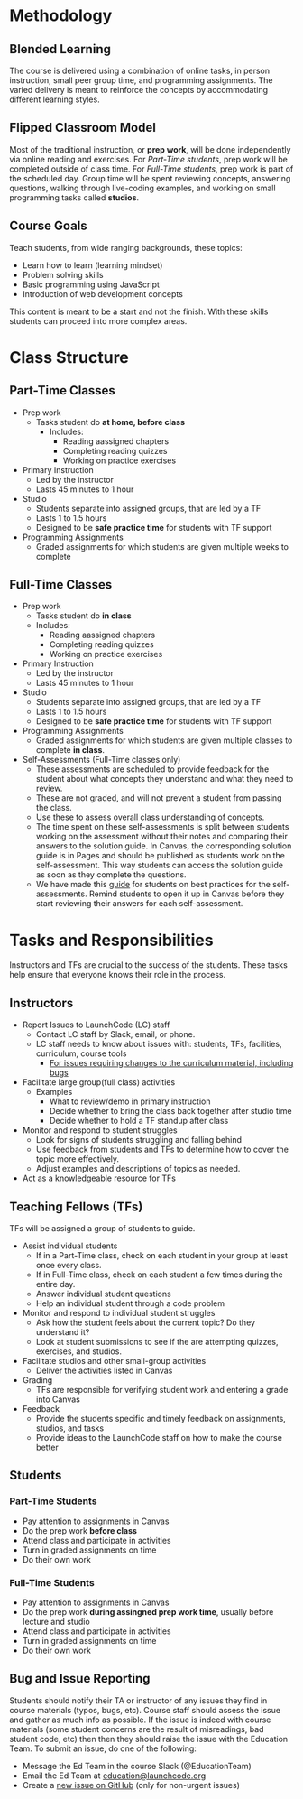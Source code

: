 # Methodology

## Blended Learning

The course is delivered using a combination of online tasks, in person instruction, small peer group time, and programming assignments. The varied delivery is meant to reinforce the concepts by accommodating different learning styles.

## Flipped Classroom Model

Most of the traditional instruction, or **prep work**,  will be done independently via online reading and exercises. For *Part-Time students*, prep work will be completed outside of class time.  For *Full-Time students*, prep work is part of the scheduled day.  Group time will be spent reviewing concepts, answering questions, walking through live-coding examples, and working on small programming tasks called **studios**.



## Course Goals

Teach students, from wide ranging backgrounds, these topics:

* Learn how to learn (learning mindset)
* Problem solving skills
* Basic programming using JavaScript
* Introduction of web development concepts

This content is meant to be a start and not the finish. With these skills students can proceed into more complex areas.

# Class Structure

## Part-Time Classes
* Prep work
  * Tasks student do **at home, before class**
    * Includes:
      * Reading aassigned chapters
      * Completing reading quizzes
      * Working on practice exercises
* Primary Instruction
  * Led by the instructor
  * Lasts 45 minutes to 1 hour
* Studio
  * Students separate into assigned groups, that are led by a TF
  * Lasts 1 to 1.5 hours
  * Designed to be **safe practice time** for students with TF support
* Programming Assignments
  * Graded assignments for which students are given multiple weeks to complete

## Full-Time Classes
* Prep work
  * Tasks student do **in class** 
  * Includes:
    * Reading aassigned chapters
    * Completing reading quizzes
    * Working on practice exercises
* Primary Instruction
  * Led by the instructor
  * Lasts 45 minutes to 1 hour
* Studio
  * Students separate into assigned groups, that are led by a TF
  * Lasts 1 to 1.5 hours
  * Designed to be **safe practice time** for students with TF support
* Programming Assignments
  * Graded assignments for which students are given multiple classes to complete **in class**.
* Self-Assessments (Full-Time classes only)
  * These assessments are scheduled to provide feedback for the student about what concepts they understand and what they need to review.
  * These are not graded, and will not prevent a student from passing the class.
  * Use these to assess overall class understanding of concepts.  
  * The time spent on these self-assessments is split between students working on the assessment without their notes and comparing their answers to the solution guide. In Canvas, the corresponding solution guide is in Pages and should be published as students work on the self-assessment. This way students can access the solution guide as soon as they complete the questions.
  * We have made this [guide](https://github.com/LaunchCodeEducation/intro-to-professional-web-dev-wiki/blob/master/wiki-materials/Self-Assessment-Guide.pdf) for students on best practices for the self-assessments. Remind students to open it up in Canvas before they start reviewing their answers for each self-assessment.


# Tasks and Responsibilities
Instructors and TFs are crucial to the success of the students. These tasks help ensure that everyone knows
their role in the process.

## Instructors

* Report Issues to LaunchCode (LC) staff
  * Contact LC staff by Slack, email, or phone.
  * LC staff needs to know about issues with: students, TFs, facilities, curriculum, course tools
    * [For issues requiring changes to the curriculum material, including bugs](https://github.com/LaunchCodeEducation/intro-to-professional-web-dev/wiki/Course-Overview-and-Structure#Bug-and-Issue-Reporting)
* Facilitate large group(full class) activities
  * Examples
    * What to review/demo in primary instruction
    * Decide whether to bring the class back together after studio time
    * Decide whether to hold a TF standup after class
* Monitor and respond to student struggles
  * Look for signs of students struggling and falling behind
  * Use feedback from students and TFs to determine how to cover the topic more effectively.
  * Adjust examples and descriptions of topics as needed.
* Act as a knowledgeable resource for TFs

## Teaching Fellows (TFs)

TFs will be assigned a group of students to guide.

* Assist individual students
  * If in a Part-Time class, check on each student in your group at least once every class.
  * If in Full-Time class, check on each student a few times during the entire day.
  * Answer individual student questions
  * Help an individual student through a code problem
* Monitor and respond to individual student struggles
  * Ask how the student feels about the current topic? Do they understand it?
  * Look at student submissions to see if the are attempting quizzes, exercises, and studios.
* Facilitate studios and other small-group activities
  * Deliver the activities listed in Canvas
* Grading
  * TFs are responsible for verifying student work and entering a grade into Canvas
* Feedback
  * Provide the students specific and timely feedback on assignments, studios, and tasks
  * Provide ideas to the LaunchCode staff on how to make the course better

## Students

### Part-Time Students
* Pay attention to assignments in Canvas
* Do the prep work **before class**
* Attend class and participate in activities
* Turn in graded assignments on time
* Do their own work

### Full-Time Students
* Pay attention to assignments in Canvas
* Do the prep work **during assingned prep work time**, usually before lecture and studio
* Attend class and participate in activities
* Turn in graded assignments on time
* Do their own work

## Bug and Issue Reporting

Students should notify their TA or instructor of any issues they find in course materials (typos, bugs, etc). Course staff should assess the issue and gather as much info as possible. If the issue is indeed with course materials (some student concerns are the result of misreadings, bad student code, etc) then then they should raise the issue with the Education Team. To submit an issue, do one of the following:

- Message the Ed Team in the course Slack (@EducationTeam)
- Email the Ed Team at education@launchcode.org
- Create a [new issue on GitHub](https://github.com/LaunchCodeEducation/intro-to-professional-web-dev/issues) (only for non-urgent issues)
